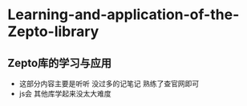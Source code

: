 # Learning-and-application-of-the-Zepto-library
## Zepto库的学习与应用

- 这部分内容主要是听听 没过多的记笔记 熟练了查官网即可
- js会 其他库学起来没太大难度
